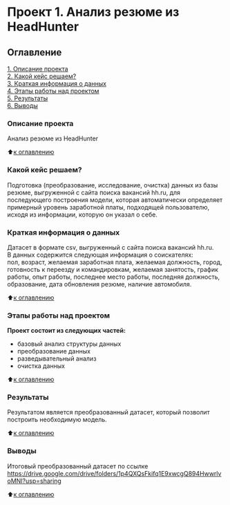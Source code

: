 # Проект 1. Анализ резюме из HeadHunter

## Оглавление
[1. Описание проекта](https://github.com/DaryaB007/DS_SkillFactory/blob/main/project_1/README.md#описание-проекта)  
[2. Какой кейс решаем?](https://github.com/DaryaB007/DS_SkillFactory/blob/main/project_1/README.md#какой-кейс-решаем)  
[3. Краткая информация о данных](https://github.com/DaryaB007/DS_SkillFactory/blob/main/project_1/README.md#краткая-информация-о-данных)  
[4. Этапы работы над проектом](https://github.com/DaryaB007/DS_SkillFactory/blob/main/project_1/README.md#этапы-работы-над-проектом)  
[5. Результаты](https://github.com/DaryaB007/DS_SkillFactory/blob/main/project_1/README.md#результаты)  
[6. Выводы](https://github.com/DaryaB007/DS_SkillFactory/blob/main/project_1/README.md#выводы)  

### Описание проекта        
Анализ резюме из HeadHunter     

:arrow_up:[к оглавлению](https://github.com/DaryaB007/DS_SkillFactory/blob/main/project_1/README.md#оглавление)

### Какой кейс решаем?
Подготовка (преобразование, исследование, очистка) данных из базы резюме, выгруженной с сайта поиска вакансий hh.ru, для последующего построения модели, которая автоматически определяет примерный уровень заработной платы, подходящей пользователю, исходя из информации, которую он указал о себе.      


### Краткая информация о данных
Датасет в формате csv, выгруженный с сайта поиска вакансий hh.ru.       
В данных содержится следующая информация о соискателях:        
пол, возраст, желаемая заработная плата, желаемая должность, город, готовность к переезду и командировкам, желаемая занятость, график работы, опыт работы, последнее место работы, последняя должность, образование, дата обновления резюме, наличие автомобиля.

:arrow_up:[к оглавлению](https://github.com/DaryaB007/DS_SkillFactory/blob/main/project_1/README.md#оглавление)

### Этапы работы над проектом       

**Проект состоит из следующих частей:**  
- базовый анализ структуры данных             
- преобразование данных     
- разведывательный анализ       
- очистка данных  

:arrow_up:[к оглавлению](https://github.com/DaryaB007/DS_SkillFactory/blob/main/project_1/README.md#оглавление)

### Результаты
Результатом является преобразованный датасет, который позволит построить необходимую модель.

:arrow_up:[к оглавлению](https://github.com/DaryaB007/DS_SkillFactory/blob/main/project_1/README.md#оглавление)

### Выводы
Итоговый преобразованный датасет по ссылке https://drive.google.com/drive/folders/1p4QXQsFkifq1E9xwcgQ894HwwrlvoMNI?usp=sharing

:arrow_up:[к оглавлению](https://github.com/DaryaB007/DS_SkillFactory/blob/main/project_1/README.md#оглавление)